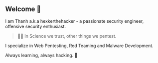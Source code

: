 ## Welcome 👋
I am Thanh a.k.a hexkerthehacker - a passionate security engineer, offensive security enthusiast.

> 👩‍🚀 In Science we trust, other things we pentest.

I specialize in Web Pentesting, Red Teaming and Malware Development.

Always learning, always hacking. 🚀

